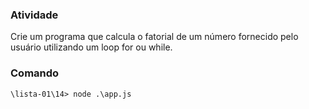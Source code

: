 ### Atividade

Crie um programa que calcula o fatorial de um número fornecido pelo usuário
utilizando um loop for ou while.

### Comando

    \lista-01\14> node .\app.js